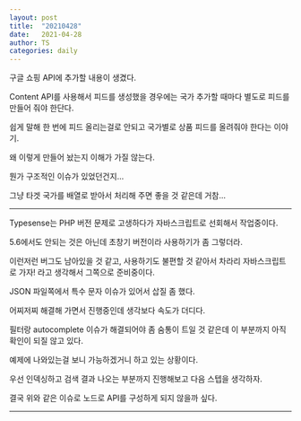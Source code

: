 ```yaml
---
layout: post
title:  "20210428"
date:   2021-04-28
author: TS
categories: daily
---
```


구글 쇼핑 API에 추가할 내용이 생겼다.

Content API를 사용해서 피드를 생성했을 경우에는 국가 추가할 때마다 별도로 피드를 만들어 줘야 한단다.

쉽게 말해 한 번에 피드 올리는걸로 안되고 국가별로 상품 피드를 올려줘야 한다는 이야기.

왜 이렇게 만들어 놨는지 이해가 가질 않는다.

뭔가 구조적인 이슈가 있었던건지...

그냥 타겟 국가를 배열로 받아서 처리해 주면 좋을 것 같은데 거참...

---

Typesense는 PHP 버전 문제로 고생하다가 자바스크립트로 선회해서 작업중이다.

5.6에서도 안되는 것은 아닌데 초창기 버전이라 사용하기가 좀 그렇더라.

이런저런 버그도 남아있을 것 같고, 사용하기도 불편할 것 같아서 차라리 자바스크립트로 가자! 라고 생각해서 그쪽으로 준비중이다.

JSON 파일쪽에서 특수 문자 이슈가 있어서 삽질 좀 했다.

어찌저찌 해결해 가면서 진행중인데 생각보다 속도가 더디다.

필터랑 autocomplete 이슈가 해결되어야 좀 숨통이 트일 것 같은데 이 부분까지 아직 확인이 되질 않고 있다.

예제에 나와있는걸 보니 가능하겠거니 하고 있는 상황이다.

우선 인덱싱하고 검색 결과 나오는 부분까지 진행해보고 다음 스텝을 생각하자.

결국 위와 같은 이슈로 노드로 API를 구성하게 되지 않을까 싶다.

---



